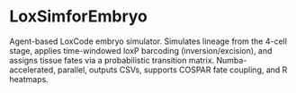 # LoxSimforEmbryo
Agent-based LoxCode embryo simulator. Simulates lineage from the 4-cell stage, applies time-windowed loxP barcoding (inversion/excision), and assigns tissue fates via a probabilistic transition matrix. Numba-accelerated, parallel, outputs CSVs, supports COSPAR fate coupling, and R heatmaps.
